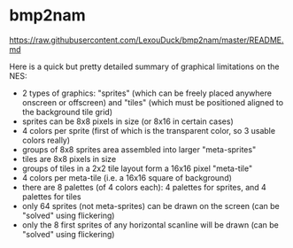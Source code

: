 
# bmp2nam

https://raw.githubusercontent.com/LexouDuck/bmp2nam/master/README.md

Here is a quick but pretty detailed summary of graphical limitations on the NES:
- 2 types of graphics: "sprites" (which can be freely placed anywhere onscreen or offscreen) and "tiles" (which must be positioned aligned to the background tile grid)
- sprites can be 8x8 pixels in size (or 8x16 in certain cases)
- 4 colors per sprite (first of which is the transparent color, so 3 usable colors really)
- groups of 8x8 sprites area assembled into larger "meta-sprites"
- tiles are 8x8 pixels in size
- groups of tiles in a 2x2 tile layout form a 16x16 pixel "meta-tile"
- 4 colors per meta-tile (i.e. a 16x16 square of background)
- there are 8 palettes (of 4 colors each): 4 palettes for sprites, and 4 palettes for tiles
- only 64 sprites (not meta-sprites) can be drawn on the screen (can be "solved" using flickering)
- only the 8 first sprites of any horizontal scanline will be drawn (can be "solved" using flickering)
